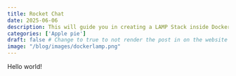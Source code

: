 ```yaml
---
title: Rocket Chat
date: 2025-06-06
description: This will guide you in creating a LAMP Stack inside Docker from scratch.
categories: ['Apple pie']
draft: false # Change to true to not render the post in on the website
image: "/blog/images/dockerlamp.png"
---
```


Hello world!
